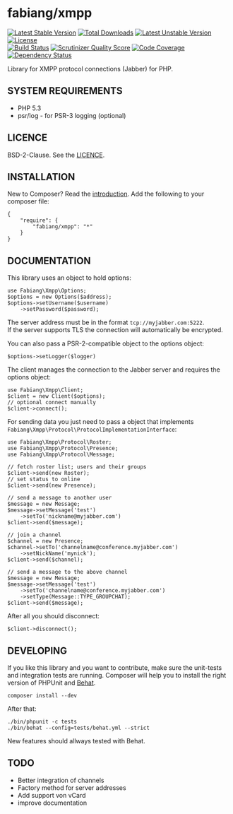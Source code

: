 # fabiang/xmpp

[![Latest Stable Version](https://poser.pugx.org/fabiang/xmpp/v/stable.svg)](https://packagist.org/packages/fabiang/xmpp) [![Total Downloads](https://poser.pugx.org/fabiang/xmpp/downloads.svg)](https://packagist.org/packages/fabiang/xmpp) [![Latest Unstable Version](https://poser.pugx.org/fabiang/xmpp/v/unstable.svg)](https://packagist.org/packages/fabiang/xmpp) [![License](https://poser.pugx.org/fabiang/xmpp/license.svg)](https://packagist.org/packages/fabiang/xmpp)  
[![Build Status](https://travis-ci.org/fabiang/xmpp.png?branch=master)](https://travis-ci.org/fabiang/xmpp) [![Scrutinizer Quality Score](https://scrutinizer-ci.com/g/fabiang/xmpp/badges/quality-score.png?s=2605ad2bc987ff8501b8f749addff43ec1ac7098)](https://scrutinizer-ci.com/g/fabiang/xmpp/) [![Code Coverage](https://scrutinizer-ci.com/g/fabiang/xmpp/badges/coverage.png?s=cec78be78925c90569743c3265f7fe7d1fa1f2cd)](https://scrutinizer-ci.com/g/fabiang/xmpp/) [![Dependency Status](https://gemnasium.com/fabiang/xmpp.png)](https://gemnasium.com/fabiang/xmpp)

Library for XMPP protocol connections (Jabber) for PHP.

## SYSTEM REQUIREMENTS

- PHP 5.3
- psr/log - for PSR-3 logging (optional)

## LICENCE

BSD-2-Clause. See the [LICENCE](LICENCE.md).

## INSTALLATION

New to Composer? Read the [introduction](https://getcomposer.org/doc/00-intro.md#introduction). Add the following to your composer file:

    {
        "require": {
            "fabiang/xmpp": "*"
        }
    }

## DOCUMENTATION

This library uses an object to hold options:

    use Fabiang\Xmpp\Options;
    $options = new Options($address);
    $options->setUsername($username)
        ->setPassword($password);

The server address must be in the format `tcp://myjabber.com:5222`.  
If the server supports TLS the connection will automatically be encrypted.

You can also pass a PSR-2-compatible object to the options object:

    $options->setLogger($logger)

The client manages the connection to the Jabber server and requires the options object:

    use Fabiang\Xmpp\Client;
    $client = new Client($options);
    // optional connect manually
    $client->connect();

For sending data you just need to pass a object that implements `Fabiang\Xmpp\Protocol\ProtocolImplementationInterface`:

    use Fabiang\Xmpp\Protocol\Roster;
    use Fabiang\Xmpp\Protocol\Presence;
    use Fabiang\Xmpp\Protocol\Message;

    // fetch roster list; users and their groups
    $client->send(new Roster);
    // set status to online
    $client->send(new Presence);

    // send a message to another user
    $message = new Message;
    $message->setMessage('test')
        ->setTo('nickname@myjabber.com')
    $client->send($message);

    // join a channel
    $channel = new Presence;
    $channel->setTo('channelname@conference.myjabber.com')
        ->setNickName('mynick');
    $client->send($channel);

    // send a message to the above channel
    $message = new Message;
    $message->setMessage('test')
        ->setTo('channelname@conference.myjabber.com')
        ->setType(Message::TYPE_GROUPCHAT);
    $client->send($message);

After all you should disconnect:

    $client->disconnect();

## DEVELOPING

If you like this library and you want to contribute, make sure the unit-tests and integration tests are running.
Composer will help you to install the right version of PHPUnit and [Behat](http://behat.org/).

    composer install --dev

After that:

    ./bin/phpunit -c tests
    ./bin/behat --config=tests/behat.yml --strict

New features should allways tested with Behat.

## TODO
    
- Better integration of channels
- Factory method for server addresses
- Add support von vCard
- improve documentation
